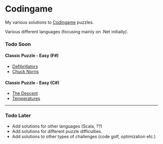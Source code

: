 # Codingame

My various solutions to [Codingame](https://www.codingame.com) puzzles.

Various different languages (focusing mainly on .Net initially).


### Todo Soon

#### Classic Puzzle - Easy (F#)

* [Defibrillators](https://www.codingame.com/training/easy/defibrillators)
* [Chuck Norris](https://www.codingame.com/training/easy/chuck-norris)

#### Classic Puzzle - Easy (C#)

* [The Descent](https://www.codingame.com/training/easy/the-descent)
* [Temperatures](https://www.codingame.com/training/easy/temperatures)


----

### Todo Later

* Add solutions for other languages (Scala, ??)
* Add solutions for different puzzle difficulties.
* Add solutions to other types of challenges (code golf, optimization etc.)
